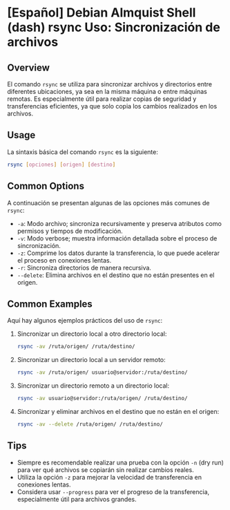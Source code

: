 # [Español] Debian Almquist Shell (dash) rsync Uso: Sincronización de archivos

## Overview
El comando `rsync` se utiliza para sincronizar archivos y directorios entre diferentes ubicaciones, ya sea en la misma máquina o entre máquinas remotas. Es especialmente útil para realizar copias de seguridad y transferencias eficientes, ya que solo copia los cambios realizados en los archivos.

## Usage
La sintaxis básica del comando `rsync` es la siguiente:

```bash
rsync [opciones] [origen] [destino]
```

## Common Options
A continuación se presentan algunas de las opciones más comunes de `rsync`:

- `-a`: Modo archivo; sincroniza recursivamente y preserva atributos como permisos y tiempos de modificación.
- `-v`: Modo verbose; muestra información detallada sobre el proceso de sincronización.
- `-z`: Comprime los datos durante la transferencia, lo que puede acelerar el proceso en conexiones lentas.
- `-r`: Sincroniza directorios de manera recursiva.
- `--delete`: Elimina archivos en el destino que no están presentes en el origen.

## Common Examples
Aquí hay algunos ejemplos prácticos del uso de `rsync`:

1. Sincronizar un directorio local a otro directorio local:

   ```bash
   rsync -av /ruta/origen/ /ruta/destino/
   ```

2. Sincronizar un directorio local a un servidor remoto:

   ```bash
   rsync -av /ruta/origen/ usuario@servidor:/ruta/destino/
   ```

3. Sincronizar un directorio remoto a un directorio local:

   ```bash
   rsync -av usuario@servidor:/ruta/origen/ /ruta/destino/
   ```

4. Sincronizar y eliminar archivos en el destino que no están en el origen:

   ```bash
   rsync -av --delete /ruta/origen/ /ruta/destino/
   ```

## Tips
- Siempre es recomendable realizar una prueba con la opción `-n` (dry run) para ver qué archivos se copiarán sin realizar cambios reales.
- Utiliza la opción `-z` para mejorar la velocidad de transferencia en conexiones lentas.
- Considera usar `--progress` para ver el progreso de la transferencia, especialmente útil para archivos grandes.